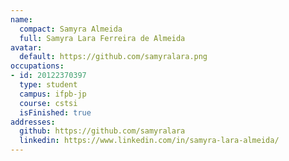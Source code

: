 ```yaml
---
name:
  compact: Samyra Almeida
  full: Samyra Lara Ferreira de Almeida
avatar:
  default: https://github.com/samyralara.png
occupations:
- id: 20122370397
  type: student
  campus: ifpb-jp
  course: cstsi
  isFinished: true
addresses:
  github: https://github.com/samyralara
  linkedin: https://www.linkedin.com/in/samyra-lara-almeida/
---
```

